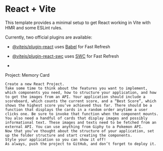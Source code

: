 # React + Vite

This template provides a minimal setup to get React working in Vite with HMR and some ESLint rules.

Currently, two official plugins are available:

- [@vitejs/plugin-react](https://github.com/vitejs/vite-plugin-react/blob/main/packages/plugin-react/README.md) uses [Babel](https://babeljs.io/) for Fast Refresh
- [@vitejs/plugin-react-swc](https://github.com/vitejs/vite-plugin-react-swc) uses [SWC](https://swc.rs/) for Fast Refresh

- 

Project: Memory Card 

    Create a new React Project.
    Take some time to think about the features you want to implement, which components you need, how to structure your application, and how to get the images from an API. Your application should include a scoreboard, which counts the current score, and a “Best Score”, which shows the highest score you’ve achieved thus far. There should be a function that displays the cards in a random order anytime a user clicks one. Be sure to invoke that function when the component mounts.
    You also need a handful of cards that display images and possibly informational text. These images and texts need to be fetched from an external API. You can use anything from Giphy to a Pokemon API.
    Now that you’ve thought about the structure of your application, set up the folder structure and start creating the components.
    Style your application so you can show it off!
    As always, push the project to GitHub, and don’t forget to deploy it.


